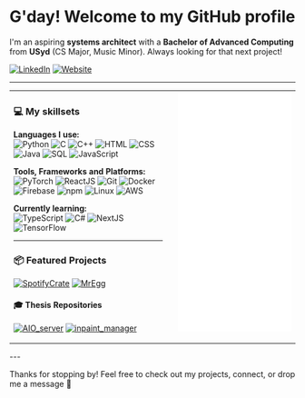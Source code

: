 <h1>G'day! Welcome to my GitHub profile</h1>

I'm an aspiring **systems architect** with a **Bachelor of Advanced Computing** from **USyd** (CS Major, Music Minor). Always looking for that next project!

[![LinkedIn](https://img.shields.io/badge/LinkedIn-Christian%20Fane-0A66C2?style=for-the-badge&logo=linkedin)](https://www.linkedin.com/in/christianfane/)
[![Website](https://img.shields.io/badge/Website-hello.thewoody.one-24292F?style=for-the-badge&logo=firefox-browser)](https://hello.thewoody.one)

---

<table>
  <tr>
    <td style="vertical-align: top; padding-right: 20px;">

### 💻 My skillsets

**Languages I use:**<br>
![Python](https://img.shields.io/badge/Python-3776AB?style=for-the-badge&logo=python&logoColor=white)
![C](https://img.shields.io/badge/C-00599C?style=for-the-badge&logo=c&logoColor=white)
![C++](https://img.shields.io/badge/C++-00599C?style=for-the-badge&logo=cplusplus&logoColor=white)
![HTML](https://img.shields.io/badge/HTML5-E34F26?style=for-the-badge&logo=html5&logoColor=white)
![CSS](https://img.shields.io/badge/CSS3-1572B6?style=for-the-badge&logo=css3&logoColor=white)
![Java](https://img.shields.io/badge/Java-007396?style=for-the-badge&logo=java&logoColor=white)
![SQL](https://img.shields.io/badge/SQL-4479A1?style=for-the-badge&logo=postgresql&logoColor=white)
![JavaScript](https://img.shields.io/badge/JavaScript-F7DF1E?style=for-the-badge&logo=javascript&logoColor=black)

**Tools, Frameworks and Platforms:**<br>
![PyTorch](https://img.shields.io/badge/PyTorch-EE4C2C?style=for-the-badge&logo=pytorch&logoColor=white)
![ReactJS](https://img.shields.io/badge/React-20232A?style=for-the-badge&logo=react&logoColor=61DAFB)
![Git](https://img.shields.io/badge/Git-F05032?style=for-the-badge&logo=git&logoColor=white)
![Docker](https://img.shields.io/badge/Docker-2496ED?style=for-the-badge&logo=docker&logoColor=white)
![Firebase](https://img.shields.io/badge/Firebase-FFCA28?style=for-the-badge&logo=firebase&logoColor=black)
![npm](https://img.shields.io/badge/NPM-CB3837?style=for-the-badge&logo=npm&logoColor=white)
![Linux](https://img.shields.io/badge/Linux-FCC624?style=for-the-badge&logo=linux&logoColor=black)
![AWS](https://img.shields.io/badge/AWS-232F3E?style=for-the-badge&logo=amazon-aws&logoColor=white)

**Currently learning:**<br>
![TypeScript](https://img.shields.io/badge/TypeScript-3178C6?style=for-the-badge&logo=typescript&logoColor=white)
![C#](https://img.shields.io/badge/C%23-239120?style=for-the-badge&logo=c-sharp&logoColor=white)
![NextJS](https://img.shields.io/badge/Next.js-000000?style=for-the-badge&logo=nextdotjs&logoColor=white)
![TensorFlow](https://img.shields.io/badge/TensorFlow-FF6F00?style=for-the-badge&logo=tensorflow&logoColor=white)

---

### 📦 Featured Projects

[![SpotifyCrate](https://github-readme-stats.vercel.app/api/pin/?username=c1h1r1i1s1&repo=SpotifyCrate&theme=dark)](https://github.com/c1h1r1i1s1/SpotifyCrate)
[![MrEgg](https://github-readme-stats.vercel.app/api/pin/?username=c1h1r1i1s1&repo=MrEgg&theme=dark)](https://github.com/c1h1r1i1s1/MrEgg)

#### 🎓 Thesis Repositories

[![AIO_server](https://github-readme-stats.vercel.app/api/pin/?username=c1h1r1i1s1&repo=AIO_server&theme=dark)](https://github.com/c1h1r1i1s1/AIO_server)
[![inpaint_manager](https://github-readme-stats.vercel.app/api/pin/?username=c1h1r1i1s1&repo=inpaint_manager&theme=dark)](https://github.com/c1h1r1i1s1/inpaint_manager)

</td>
<td style="vertical-align: top;">

<!-- GitHub Metrics SVG Column -->

<img src="./github-metrics.svg" alt="GitHub Metrics" width="100%"/>

</td>
</tr>
</table>
---

Thanks for stopping by! Feel free to check out my projects, connect, or drop me a message 🚀
